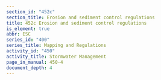 ```yaml
---
section_id: "452c"
section_title: Erosion and sediment control regulations
title: 452c Erosion and sediment control regulations
is_element: true
abbr: ESC
series_id: "400"
series_title: Mapping and Regulations
activity_id: "450"
activity_title: Stormwater Management
page_in_manual: 450-4
document_depth: 4
---
```

